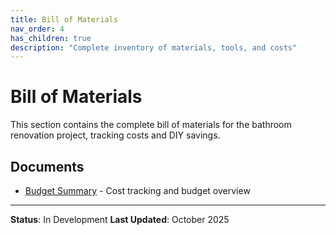 ```yaml
---
title: Bill of Materials
nav_order: 4
has_children: true
description: "Complete inventory of materials, tools, and costs"
---
```


# Bill of Materials

This section contains the complete bill of materials for the bathroom renovation project, tracking costs and DIY savings.

## Documents

- [Budget Summary](budget-summary.md) - Cost tracking and budget overview

---

**Status**: In Development
**Last Updated**: October 2025
